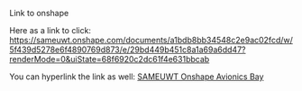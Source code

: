Link to onshape

Here as a link to click:
https://sameuwt.onshape.com/documents/a1bdb8bb34548c2e9ac02fcd/w/5f439d5278e6f4890769d873/e/29bd449b451c8a1a69a6dd47?renderMode=0&uiState=68f6920c2dc61f4e631bbcab 

You can hyperlink the link as well:
[SAMEUWT Onshape Avionics Bay](https://sameuwt.onshape.com/documents/a1bdb8bb34548c2e9ac02fcd/w/5f439d5278e6f4890769d873/e/29bd449b451c8a1a69a6dd47?renderMode=0&uiState=68f6920c2dc61f4e631bbcab "SAMEUWT Onshape Avionics Bay")

